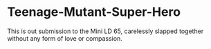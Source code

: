 # Teenage-Mutant-Super-Hero
This is out submission to the Mini LD 65, carelessly slapped together without any form of love or compassion.
